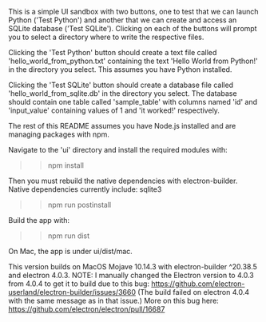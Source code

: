 This is a simple UI sandbox with two buttons, one to test that we can launch
Python ('Test Python') and another that we can create and access an SQLite 
database ('Test SQLite'). Clicking on each of the buttons will prompt you to 
select a directory where to write the respective files. 

Clicking the 'Test Python' button should create a text file called 
'hello_world_from_python.txt' containing the text  'Hello World from Python!' 
in the directory you select. This assumes you have Python installed.

Clicking the 'Test SQLite' button should create a database file called 
'hello_world_from_sqlite.db' in the directory you select. The database should
contain one table called 'sample_table' with columns named 'id' and 
'input_value' containing values of 1 and 'it worked!' respectively.

The rest of this README assumes you have Node.js installed and are managing 
packages with npm.

Navigate to the 'ui' directory and install the required modules with:
>> npm install

Then you must rebuild the native dependencies with electron-builder.
Native dependencies currently include: sqlite3
>> npm run postinstall

Build the app with:
>> npm run dist

On Mac, the app is under ui/dist/mac.

This version builds on MacOS Mojave 10.14.3 with electron-builder ^20.38.5 and 
electron 4.0.3. 
NOTE: I manually changed the Electron version to 4.0.3 from 4.0.4 to get it to 
build due to this bug: 
https://github.com/electron-userland/electron-builder/issues/3660
(The build failed on electron 4.0.4 with the same message as in that issue.)
More on this bug here: https://github.com/electron/electron/pull/16687
